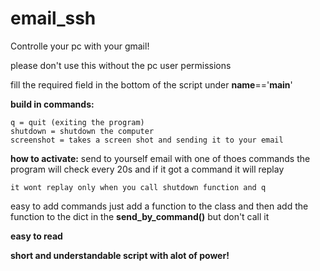 # email_ssh
Controlle your pc with your gmail!

please don't use this without the pc user permissions

fill the required field in the bottom of the script under __name__=='__main__'


__build in commands:__

    q = quit (exiting the program)
    shutdown = shutdown the computer
    screenshot = takes a screen shot and sending it to your email


__how to activate:__
    send to yourself email with one of thoes commands
    the program will check every 20s and if it got a command 
    it will replay

    it wont replay only when you call shutdown function and q 


easy to add commands
just add a function to the class
and then add the function to the dict in the __send_by_command()__ but don't call it

__easy to read__

__short and understandable script with alot of power!__
